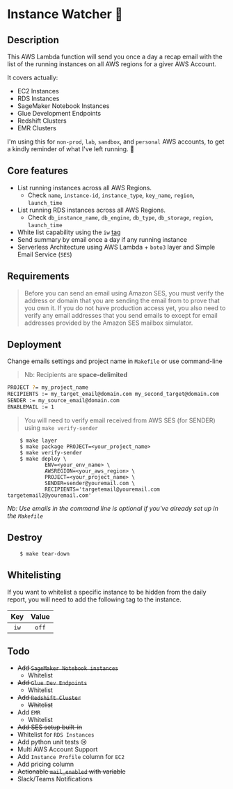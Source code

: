 # Instance Watcher :eyes:

## Description

This AWS Lambda function will send you once a day a recap email with the list of the running instances on all AWS regions for a giver AWS Account.

It covers actually:

- EC2 Instances
- RDS Instances
- SageMaker Notebook Instances
- Glue Development Endpoints
- Redshift Clusters
- EMR Clusters

I'm using this for `non-prod`, `lab`, `sandbox`, and `personal` AWS accounts, to get a kindly reminder of what I've left running. :money_with_wings:

## Core features

* List running instances across all AWS Regions.
  * Check `name`, `instance-id`, `instance_type`, `key_name`, `region`, `launch_time`
* List running RDS instances across all AWS Regions.
  * Check `db_instance_name`, `db_engine`, `db_type`, `db_storage`, `region`, `launch_time`
* White list capability using the `iw` [tag](#Whitelisting)
* Send summary by email once a day if any running instance
* Serverless Architecture using AWS Lambda + `boto3` layer and Simple Email Service (`SES`)

## Requirements

> Before you can send an email using Amazon SES, you must verify the address or domain that you are sending the email from to prove that you own it. If you do not have production access yet, you also need to verify any email addresses that you send emails to except for email addresses provided by the Amazon SES mailbox simulator.

## Deployment

Change emails settings and project name in `Makefile` or use command-line

> Nb: Recipients are **space-delimited**

```bash
PROJECT ?= my_project_name
RECIPIENTS := my_target_email@domain.com my_second_target@domain.com
SENDER := my_source_email@domain.com
ENABLEMAIL := 1
```

> You will need to verify email received from AWS SES (for SENDER) using `make verify-sender`

        $ make layer
        $ make package PROJECT=<your_project_name>
        $ make verify-sender
        $ make deploy \
                ENV=<your_env_name> \
                AWSREGION=<your_aws_region> \
                PROJECT=<your_project_name> \
                SENDER=sender@youremail.com \
                RECIPIENTS='targetemail@youremail.com targetemail2@youremail.com'

*Nb: Use emails in the command line is optional if you've already set up in the `Makefile`*

## Destroy

        $ make tear-down

## Whitelisting

If you want to whitelist a specific instance to be hidden from the daily report, you will need to add the following tag to the instance.

| Key | Value |
|:---:|:-----:|
| `iw` | `off` |

## Todo

* ~~Add `SageMaker Notebook instances`~~
  * Whitelist
* ~~Add `Glue Dev Endpoints`~~
  * Whitelist
* ~~Add `Redshift Cluster`~~
  * ~~Whitelist~~
* Add `EMR`
  * Whitelist
* ~~Add SES setup built-in~~
* Whitelist for `RDS Instances`
* Add python unit tests 😢
* Multi AWS Account Support
* Add `Instance Profile` column for `EC2`
* Add pricing column
* ~~Actionable `mail_enabled` with variable~~
* Slack/Teams Notifications
